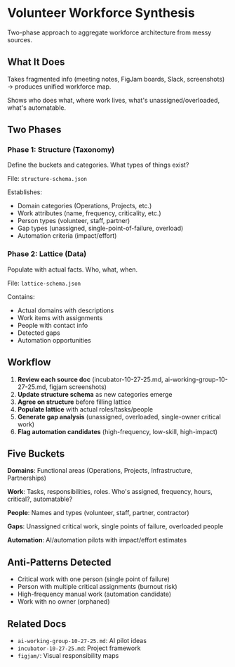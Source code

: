 # Volunteer Workforce Synthesis

Two-phase approach to aggregate workforce architecture from messy sources.

## What It Does

Takes fragmented info (meeting notes, FigJam boards, Slack, screenshots) → produces unified workforce map.

Shows who does what, where work lives, what's unassigned/overloaded, what's automatable.

## Two Phases

### Phase 1: Structure (Taxonomy)
Define the buckets and categories. What types of things exist?

File: `structure-schema.json`

Establishes:
- Domain categories (Operations, Projects, etc.)
- Work attributes (name, frequency, criticality, etc.)
- Person types (volunteer, staff, partner)
- Gap types (unassigned, single-point-of-failure, overload)
- Automation criteria (impact/effort)

### Phase 2: Lattice (Data)
Populate with actual facts. Who, what, when.

File: `lattice-schema.json`

Contains:
- Actual domains with descriptions
- Work items with assignments
- People with contact info
- Detected gaps
- Automation opportunities

## Workflow

1. **Review each source doc** (incubator-10-27-25.md, ai-working-group-10-27-25.md, figjam screenshots)
2. **Update structure schema** as new categories emerge
3. **Agree on structure** before filling lattice
4. **Populate lattice** with actual roles/tasks/people
5. **Generate gap analysis** (unassigned, overloaded, single-owner critical work)
6. **Flag automation candidates** (high-frequency, low-skill, high-impact)

## Five Buckets

**Domains**: Functional areas (Operations, Projects, Infrastructure, Partnerships)

**Work**: Tasks, responsibilities, roles. Who's assigned, frequency, hours, critical?, automatable?

**People**: Names and types (volunteer, staff, partner, contractor)

**Gaps**: Unassigned critical work, single points of failure, overloaded people

**Automation**: AI/automation pilots with impact/effort estimates

## Anti-Patterns Detected

- Critical work with one person (single point of failure)
- Person with multiple critical assignments (burnout risk)
- High-frequency manual work (automation candidate)
- Work with no owner (orphaned)

## Related Docs

- `ai-working-group-10-27-25.md`: AI pilot ideas
- `incubator-10-27-25.md`: Project framework
- `figjam/`: Visual responsibility maps
